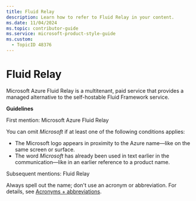```yaml
---
title: Fluid Relay
description: Learn how to refer to Fluid Relay in your content.
ms.date: 11/04/2024
ms.topic: contributor-guide
ms.service: microsoft-product-style-guide
ms.custom:
  - TopicID 48376
---
```



# Fluid Relay

Microsoft Azure Fluid Relay is a multitenant, paid service that provides a managed alternative to the self-hostable Fluid Framework service.

**Guidelines**

First mention: Microsoft Azure Fluid Relay

You can omit *Microsoft* if at least one of the following conditions applies:

- The Microsoft logo appears in proximity to the Azure name—like on the same screen or surface.
- The word *Microsoft* has already been used in text earlier in the communication—like in an earlier reference to a product name.

Subsequent mentions: Fluid Relay

Always spell out the name; don't use an acronym or abbreviation. For details, see [Acronyms + abbreviations](~\acronyms-and-abbreviations.md).



